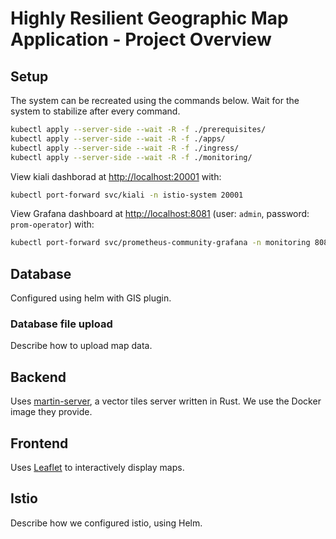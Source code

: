 # Highly Resilient Geographic Map Application - Project Overview

## Setup

The system can be recreated using the commands below. Wait for the system to stabilize after every command.

```bash
kubectl apply --server-side --wait -R -f ./prerequisites/
kubectl apply --server-side --wait -R -f ./apps/
kubectl apply --server-side --wait -R -f ./ingress/
kubectl apply --server-side --wait -R -f ./monitoring/
```

View kiali dashborad at [http://localhost:20001](http://localhost:20001) with:

```bash
kubectl port-forward svc/kiali -n istio-system 20001
```

View Grafana dashboard at [http://localhost:8081](http://localhost:8081) (user: `admin`, password: `prom-operator`) with:

```bash
kubectl port-forward svc/prometheus-community-grafana -n monitoring 8081:80
```

## Database

Configured using helm with GIS plugin.

### Database file upload

Describe how to upload map data.

## Backend

Uses [martin-server](https://martin.maplibre.org/), a vector tiles server written in Rust. We use the Docker image they provide.

## Frontend

Uses [Leaflet](https://leafletjs.com/) to interactively display maps.

## Istio

Describe how we configured istio, using Helm.

